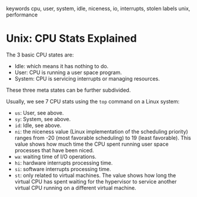 keywords cpu, user, system, idle, niceness, io, interrupts, stolen
labels unix, performance 

# Unix: CPU Stats Explained
The 3 basic CPU states are:

* Idle: which means it has nothing to do.
* User: CPU is running a user space program.
* System: CPU is servicing interrupts or managing resources.

These three meta states can be further subdivided.

Usually, we see 7 CPU stats using the `top` command on a Linux system:

* `us`: User, see above.
* `sy`: System, see above.
* `id`: Idle, see above.
* `ni`: the niceness value (Linux implementation of the scheduling priority) ranges from -20 (most favorable scheduling) to 19 (least favorable). This value shows how much time the CPU spent running user space processes that have been niced.
* `wa`: waiting time of I/O operations.
* `hi`: hardware interrupts processing time.
* `si`: software interrupts processing time.
* `st`: only related to virtual machines. The value shows how long the virtual CPU has spent waiting for the hypervisor to service another virtual CPU running on a different virtual machine.
